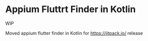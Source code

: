 # Appium Fluttrt Finder in Kotlin

WIP


Moved appium flutter finder in Kotlin for https://jitpack.io/ release

